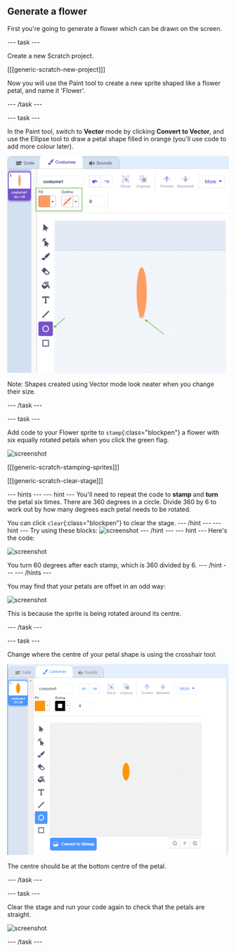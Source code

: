 ## Generate a flower

First you're going to generate a flower which can be drawn on the screen. 

--- task ---

Create a new Scratch project. 

[[[generic-scratch-new-project]]]

Now you will use the Paint tool to create a new sprite shaped like a flower petal, and name it 'Flower'. 

--- /task ---

--- task ---

In the Paint tool, switch to **Vector** mode by clicking **Convert to Vector**, and use the Ellipse tool to draw a petal shape filled in orange (you'll use code to add more colour later). 

 ![screenshot](images/flower-petal.png)

 Note: Shapes created using Vector mode look neater when you change their size. 

--- /task ---

--- task ---

Add code to your Flower sprite to `stamp`{:class="blockpen"} a flower with six equally rotated petals when you click the green flag. 

![screenshot](images/flower-6-straight.png)

[[[generic-scratch-stamping-sprites]]]

[[[generic-scratch-clear-stage]]]

--- hints ---
--- hint ---
You'll need to repeat the code to __stamp__ and __turn__ the petal six times. 
There are 360 degrees in a circle. Divide 360 by 6 to work out by how many degrees each petal needs to be rotated. 

You can click `clear`{:class="blockpen"} to clear the stage. 
--- /hint ---
--- hint ---
Try using these blocks:
![screenshot](images/flower-6-blocks.png)
--- /hint ---
--- hint ---
Here's the code:

![screenshot](images/flower-6-code.png)

You turn 60 degrees after each stamp, which is 360 divided by 6.
--- /hint ---
--- /hints ---

You may find that your petals are offset in an odd way:

![screenshot](images/flower-6-offset.png)

This is because the sprite is being rotated around its centre. 

--- /task ---

--- task ---

Change where the centre of your petal shape is using the crosshair tool:

 ![screenshot](images/flower-crosshair.png)

 The centre should be at the bottom centre of the petal. 

--- /task ---

--- task ---

Clear the stage and run your code again to check that the petals are straight.

 ![screenshot](images/flower-6-straight.png)
 

--- /task ---
